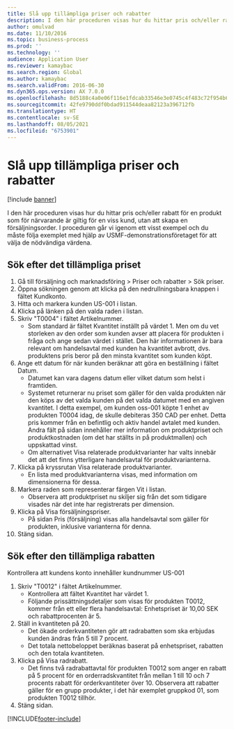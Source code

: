 ```yaml
---
title: Slå upp tillämpliga priser och rabatter
description: I den här proceduren visas hur du hittar pris och/eller rabatt för en produkt som för närvarande är giltig för en viss kund, utan att skapa en försäljningsorder.
author: omulvad
ms.date: 11/10/2016
ms.topic: business-process
ms.prod: ''
ms.technology: ''
audience: Application User
ms.reviewer: kamaybac
ms.search.region: Global
ms.author: kamaybac
ms.search.validFrom: 2016-06-30
ms.dyn365.ops.version: AX 7.0.0
ms.openlocfilehash: 8d5188c4a0e06f116e1fdcab33546e3e0745c4f483c72f954b65b2307a683080
ms.sourcegitcommit: 42fe9790ddf0bdad911544deaa82123a396712fb
ms.translationtype: HT
ms.contentlocale: sv-SE
ms.lasthandoff: 08/05/2021
ms.locfileid: "6753901"
---
```

# <a name="look-up-applicable-prices-and-discounts"></a>Slå upp tillämpliga priser och rabatter

[!include [banner](../../includes/banner.md)]

I den här proceduren visas hur du hittar pris och/eller rabatt för en produkt som för närvarande är giltig för en viss kund, utan att skapa en försäljningsorder. I proceduren går vi igenom ett visst exempel och du måste följa exemplet med hjälp av USMF-demonstrationsföretaget för att välja de nödvändiga värdena.


## <a name="find-the-applicable-price"></a>Sök efter det tillämpliga priset
1. Gå till försäljning och marknadsföring > Priser och rabatter > Sök priser.
2. Öppna sökningen genom att klicka på den nedrullningsbara knappen i fältet Kundkonto.
3. Hitta och markera kunden US-001 i listan.
4. Klicka på länken på den valda raden i listan.
5. Skriv "T0004" i fältet Artikelnummer.
    * Som standard är fältet Kvantitet inställt på värdet 1. Men om du vet storleken av den order som kunden avser att placera för produkten i fråga och ange sedan värdet i stället. Den här informationen är bara relevant om handelsavtal med kunden ha kvantitet avbrott, dvs. produktens pris beror på den minsta kvantitet som kunden köpt.  
6. Ange ett datum för när kunden beräknar att göra en beställning i fältet Datum. 
    * Datumet kan vara dagens datum eller vilket datum som helst i framtiden.  
    * Systemet returnerar nu priset som gäller för den valda produkten när den köps av det valda kunden på det valda datumet med en angiven kvantitet. I detta exempel, om kunden oss-001 köpte 1 enhet av produkten T0004 idag, de skulle debiteras 350 CAD per enhet. Detta pris kommer från en befintlig och aktiv handel avtalet med kunden.      Andra fält på sidan innehåller mer information om produktpriset och produktkostnaden (om det har ställts in på produktmallen) och uppskattad vinst.  
    * Om alternativet Visa relaterade produktvarianter har valts innebär det att det finns ytterligare handelsavtal för produktvarianterna.  
7. Klicka på kryssrutan Visa relaterade produktvarianter.
    * En lista med produktvarianterna visas, med information om dimensionerna för dessa.  
8. Markera raden som representerar färgen Vit i listan.
    * Observera att produktpriset nu skiljer sig från det som tidigare visades när det inte har registrerats per dimension.  
9. Klicka på Visa försäljningspriser.
    * På sidan Pris (försäljning) visas alla handelsavtal som gäller för produkten, inklusive varianterna för denna.  
10. Stäng sidan.

## <a name="find-the-applicable-discount"></a>Sök efter den tillämpliga rabatten
Kontrollera att kundens konto innehåller kundnummer US-001    
1. Skriv "T0012" i fältet Artikelnummer.
    * Kontrollera att fältet Kvantitet har värdet 1.  
    * Följande prissättningsdetaljer som visas för produkten T0012, kommer från ett eller flera handelsavtal: Enhetspriset är 10,00 SEK och rabattprocenten är 5.  
2. Ställ in kvantiteten på 20.
    * Det ökade orderkvantiteten gör att radrabatten som ska erbjudas kunden ändras från 5 till 7 procent.  
    * Det totala nettobeloppet beräknas baserat på enhetspriset, rabatten och den totala kvantiteten.  
3. Klicka på Visa radrabatt.
    * Det finns två radrabattavtal för produkten T0012 som anger en rabatt på 5 procent för en orderradskvantitet från mellan 1 till 10 och 7 procents rabatt för orderkvantiteter över 10. Observera att rabatter gäller för en grupp produkter, i det här exemplet gruppkod 01, som produkten T0012 tillhör.  
4. Stäng sidan.



[!INCLUDE[footer-include](../../../includes/footer-banner.md)]